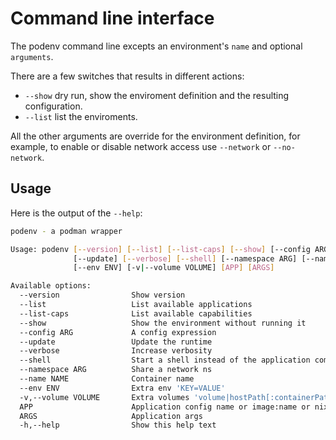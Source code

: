# Command line interface

The podenv command line excepts an environment's `name` and optional `arguments`.

There are a few switches that results in different actions:

* `--show` dry run, show the enviroment definition and the resulting configuration.
* `--list` list the enviroments.

All the other arguments are override for the environment definition, for example,
to enable or disable network access use `--network` or `--no-network`.

## Usage

Here is the output of the `--help`:

```bash
podenv - a podman wrapper

Usage: podenv [--version] [--list] [--list-caps] [--show] [--config ARG]
              [--update] [--verbose] [--shell] [--namespace ARG] [--name NAME]
              [--env ENV] [-v|--volume VOLUME] [APP] [ARGS]

Available options:
  --version                Show version
  --list                   List available applications
  --list-caps              List available capabilities
  --show                   Show the environment without running it
  --config ARG             A config expression
  --update                 Update the runtime
  --verbose                Increase verbosity
  --shell                  Start a shell instead of the application command
  --namespace ARG          Share a network ns
  --name NAME              Container name
  --env ENV                Extra env 'KEY=VALUE'
  -v,--volume VOLUME       Extra volumes 'volume|hostPath[:containerPath]'
  APP                      Application config name or image:name or nix:expr
  ARGS                     Application args
  -h,--help                Show this help text
```
